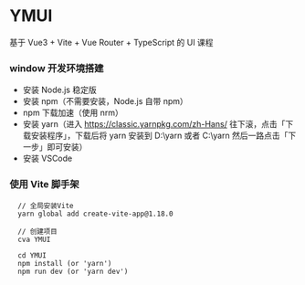 # YMUI

基于 Vue3 + Vite + Vue Router + TypeScript 的 UI 课程

### window 开发环境搭建

- 安装 Node.js 稳定版
- 安装 npm（不需要安装，Node.js 自带 npm）
- npm 下载加速（使用 nrm）
- 安装 yarn（进入 https://classic.yarnpkg.com/zh-Hans/ 往下滚，点击「下载安装程序」，下载后将 yarn 安装到 D:\yarn 或者 C:\yarn 然后一路点击「下一步」即可安装）
- 安装 VSCode

### 使用 Vite 脚手架

```
  // 全局安装Vite
  yarn global add create-vite-app@1.18.0

  // 创建项目
  cva YMUI

  cd YMUI
  npm install (or 'yarn')
  npm run dev (or 'yarn dev')
```
